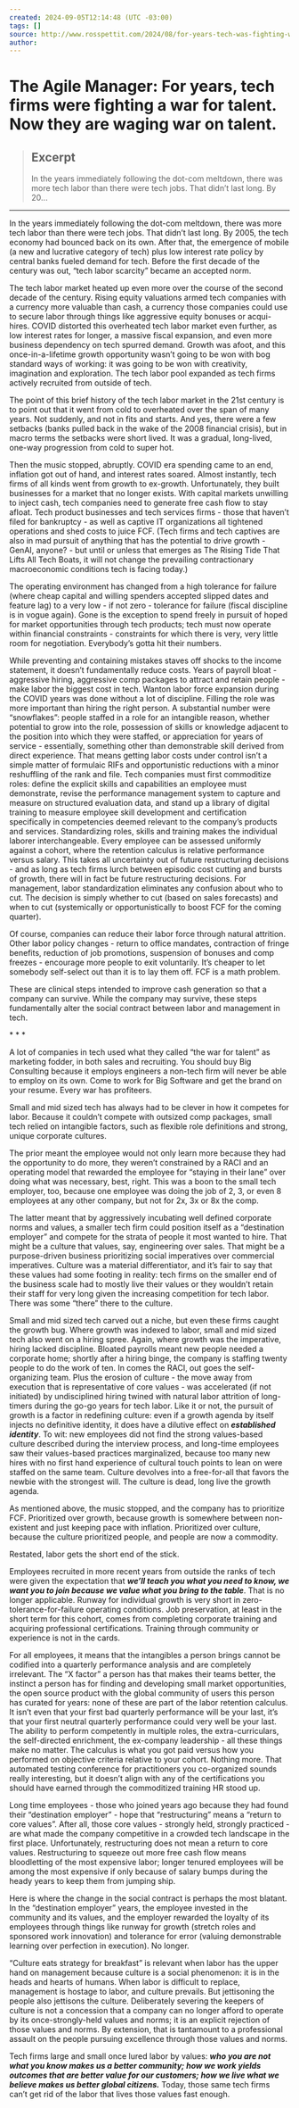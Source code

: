 ```yaml
---
created: 2024-09-05T12:14:48 (UTC -03:00)
tags: []
source: http://www.rosspettit.com/2024/08/for-years-tech-was-fighting-war-for.html?utm_source=tldrnewsletter
author: 
---
```


# The Agile Manager: For years, tech firms were fighting a war for talent. Now they are waging war on talent.

> ## Excerpt
> In the years immediately following the dot-com meltdown, there was more tech labor than there were tech jobs.  That didn’t last long.  By 20...

---
In the years immediately following the dot-com meltdown, there was more tech labor than there were tech jobs. That didn’t last long. By 2005, the tech economy had bounced back on its own. After that, the emergence of mobile (a new and lucrative category of tech) plus low interest rate policy by central banks fueled demand for tech. Before the first decade of the century was out, “tech labor scarcity” became an accepted norm.

The tech labor market heated up even more over the course of the second decade of the century. Rising equity valuations armed tech companies with a currency more valuable than cash, a currency those companies could use to secure labor through things like aggressive equity bonuses or acqui-hires. COVID distorted this overheated tech labor market even further, as low interest rates for longer, a massive fiscal expansion, and even more business dependency on tech spurred demand. Growth was afoot, and this once-in-a-lifetime growth opportunity wasn’t going to be won with bog standard ways of working: it was going to be won with creativity, imagination and exploration. The tech labor pool expanded as tech firms actively recruited from outside of tech.

The point of this brief history of the tech labor market in the 21st century is to point out that it went from cold to overheated over the span of many years. Not suddenly, and not in fits and starts. And yes, there were a few setbacks (banks pulled back in the wake of the 2008 financial crisis), but in macro terms the setbacks were short lived. It was a gradual, long-lived, one-way progression from cold to super hot.

Then the music stopped, abruptly. COVID era spending came to an end, inflation got out of hand, and interest rates soared. Almost instantly, tech firms of all kinds went from growth to ex-growth. Unfortunately, they built businesses for a market that no longer exists. With capital markets unwilling to inject cash, tech companies need to generate free cash flow to stay afloat. Tech product businesses and tech services firms - those that haven’t filed for bankruptcy - as well as captive IT organizations all tightened operations and shed costs to juice FCF. (Tech firms and tech captives are also in mad pursuit of anything that has the potential to drive growth - GenAI, anyone? - but until or unless that emerges as The Rising Tide That Lifts All Tech Boats, it will not change the prevailing contractionary macroeconomic conditions tech is facing today.)

The operating environment has changed from a high tolerance for failure (where cheap capital and willing spenders accepted slipped dates and feature lag) to a very low - if not zero - tolerance for failure (fiscal discipline is in vogue again). Gone is the exception to spend freely in pursuit of hoped for market opportunities through tech products; tech must now operate within financial constraints - constraints for which there is very, very little room for negotiation. Everybody’s gotta hit their numbers.

While preventing and containing mistakes staves off shocks to the income statement, it doesn’t fundamentally reduce costs. Years of payroll bloat - aggressive hiring, aggressive comp packages to attract and retain people - make labor the biggest cost in tech. Wanton labor force expansion during the COVID years was done without a lot of discipline. Filling the role was more important than hiring the right person. A substantial number were “snowflakes”: people staffed in a role for an intangible reason, whether potential to grow into the role, possession of skills or knowledge adjacent to the position into which they were staffed, or appreciation for years of service - essentially, something other than demonstrable skill derived from direct experience. That means getting labor costs under control isn’t a simple matter of formulaic RIFs and opportunistic reductions with a minor reshuffling of the rank and file. Tech companies must first commoditize roles: define the explicit skills and capabilities an employee must demonstrate, revise the performance management system to capture and measure on structured evaluation data, and stand up a library of digital training to measure employee skill development and certification specifically in competencies deemed relevant to the company’s products and services. Standardizing roles, skills and training makes the individual laborer interchangeable. Every employee can be assessed uniformly against a cohort, where the retention calculus is relative performance versus salary. This takes all uncertainty out of future restructuring decisions - and as long as tech firms lurch between episodic cost cutting and bursts of growth, there will in fact be future restructuring decisions. For management, labor standardization eliminates any confusion about who to cut. The decision is simply whether to cut (based on sales forecasts) and when to cut (systemically or opportunistically to boost FCF for the coming quarter).

Of course, companies can reduce their labor force through natural attrition. Other labor policy changes - return to office mandates, contraction of fringe benefits, reduction of job promotions, suspension of bonuses and comp freezes - encourage more people to exit voluntarily. It’s cheaper to let somebody self-select out than it is to lay them off. FCF is a math problem.

These are clinical steps intended to improve cash generation so that a company can survive. While the company may survive, these steps fundamentally alter the social contract between labor and management in tech.

\* \* \*

A lot of companies in tech used what they called “the war for talent” as marketing fodder, in both sales and recruiting. You should buy Big Consulting because it employs engineers a non-tech firm will never be able to employ on its own. Come to work for Big Software and get the brand on your resume. Every war has profiteers.

Small and mid sized tech has always had to be clever in how it competes for labor. Because it couldn’t compete with outsized comp packages, small tech relied on intangible factors, such as flexible role definitions and strong, unique corporate cultures.

The prior meant the employee would not only learn more because they had the opportunity to do more, they weren’t constrained by a RACI and an operating model that rewarded the employee for “staying in their lane” over doing what was necessary, best, right. This was a boon to the small tech employer, too, because one employee was doing the job of 2, 3, or even 8 employees at any other company, but not for 2x, 3x or 8x the comp.

The latter meant that by aggressively incubating well defined corporate norms and values, a smaller tech firm could position itself as a “destination employer” and compete for the strata of people it most wanted to hire. That might be a culture that values, say, engineering over sales. That might be a purpose-driven business prioritizing social imperatives over commercial imperatives. Culture was a material differentiator, and it’s fair to say that these values had some footing in reality: tech firms on the smaller end of the business scale had to mostly live their values or they wouldn’t retain their staff for very long given the increasing competition for tech labor. There was some “there” there to the culture.

Small and mid sized tech carved out a niche, but even these firms caught the growth bug. Where growth was indexed to labor, small and mid sized tech also went on a hiring spree. Again, where growth was the imperative, hiring lacked discipline. Bloated payrolls meant new people needed a corporate home; shortly after a hiring binge, the company is staffing twenty people to do the work of ten. In comes the RACI, out goes the self-organizing team. Plus the erosion of culture - the move away from execution that is representative of core values - was accelerated (if not initiated) by undisciplined hiring twined with natural labor attrition of long-timers during the go-go years for tech labor. Like it or not, the pursuit of growth is a factor in redefining culture: even if a growth agenda by itself injects no definitive identity, it does have a dilutive effect on _**established identity**_. To wit: new employees did not find the strong values-based culture described during the interview process, and long-time employees saw their values-based practices marginalized, because too many new hires with no first hand experience of cultural touch points to lean on were staffed on the same team. Culture devolves into a free-for-all that favors the newbie with the strongest will. The culture is dead, long live the growth agenda.

As mentioned above, the music stopped, and the company has to prioritize FCF. Prioritized over growth, because growth is somewhere between non-existent and just keeping pace with inflation. Prioritized over culture, because the culture prioritized people, and people are now a commodity.

Restated, labor gets the short end of the stick.

Employees recruited in more recent years from outside the ranks of tech were given the expectation that _**we’ll teach you what you need to know, we want you to join because we value what you bring to the table**_. That is no longer applicable. Runway for individual growth is very short in zero-tolerance-for-failure operating conditions. Job preservation, at least in the short term for this cohort, comes from completing corporate training and acquiring professional certifications. Training through community or experience is not in the cards.

For all employees, it means that the intangibles a person brings cannot be codified into a quarterly performance analysis and are completely irrelevant. The “X factor” a person has that makes their teams better, the instinct a person has for finding and developing small market opportunities, the open source product with the global community of users this person has curated for years: none of these are part of the labor retention calculus. It isn’t even that your first bad quarterly performance will be your last, it’s that your first neutral quarterly performance could very well be your last. The ability to perform competently in multiple roles, the extra-curriculars, the self-directed enrichment, the ex-company leadership - all these things make no matter. The calculus is what you got paid versus how you performed on objective criteria relative to your cohort. Nothing more. That automated testing conference for practitioners you co-organized sounds really interesting, but it doesn’t align with any of the certifications you should have earned through the commoditized training HR stood up.

Long time employees - those who joined years ago because they had found their “destination employer” - hope that “restructuring” means a “return to core values”. After all, those core values - strongly held, strongly practiced - are what made the company competitive in a crowded tech landscape in the first place. Unfortunately, restructuring does not mean a return to core values. Restructuring to squeeze out more free cash flow means bloodletting of the most expensive labor; longer tenured employees will be among the most expensive if only because of salary bumps during the heady years to keep them from jumping ship.

Here is where the change in the social contract is perhaps the most blatant. In the “destination employer” years, the employee invested in the community and its values, and the employer rewarded the loyalty of its employees through things like runway for growth (stretch roles and sponsored work innovation) and tolerance for error (valuing demonstrable learning over perfection in execution). No longer.

“Culture eats strategy for breakfast” is relevant when labor has the upper hand on management because culture is a social phenomenon: it is in the heads and hearts of humans. When labor is difficult to replace, management is hostage to labor, and culture prevails. But jettisoning the people also jettisons the culture. Deliberately severing the keepers of culture is not a concession that a company can no longer afford to operate by its once-strongly-held values and norms; it is an explicit rejection of those values and norms. By extension, that is tantamount to a professional assault on the people pursuing excellence through those values and norms.

Tech firms large and small once lured labor by values: _**who you are not what you know makes us a better community; how we work yields outcomes that are better value for our customers; how we live what we believe makes us better global citizens.**_ Today, those same tech firms can’t get rid of the labor that lives those values fast enough.

